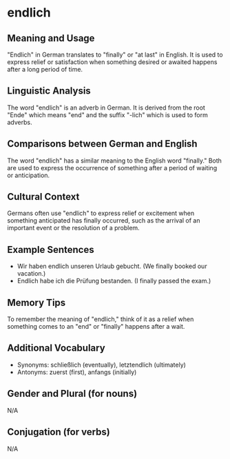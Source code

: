 # endlich
## Meaning and Usage
"Endlich" in German translates to "finally" or "at last" in English. It is used to express relief or satisfaction when something desired or awaited happens after a long period of time.

## Linguistic Analysis
The word "endlich" is an adverb in German. It is derived from the root "Ende" which means "end" and the suffix "-lich" which is used to form adverbs. 

## Comparisons between German and English
The word "endlich" has a similar meaning to the English word "finally." Both are used to express the occurrence of something after a period of waiting or anticipation.

## Cultural Context
Germans often use "endlich" to express relief or excitement when something anticipated has finally occurred, such as the arrival of an important event or the resolution of a problem.

## Example Sentences
- Wir haben endlich unseren Urlaub gebucht. (We finally booked our vacation.)
- Endlich habe ich die Prüfung bestanden. (I finally passed the exam.)

## Memory Tips
To remember the meaning of "endlich," think of it as a relief when something comes to an "end" or "finally" happens after a wait.

## Additional Vocabulary
- Synonyms: schließlich (eventually), letztendlich (ultimately)
- Antonyms: zuerst (first), anfangs (initially)

## Gender and Plural (for nouns)
N/A

## Conjugation (for verbs)
N/A